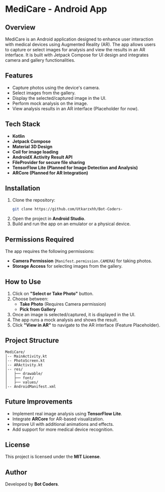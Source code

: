 # MediCare - Android App

## Overview
MediCare is an Android application designed to enhance user interaction with medical devices using Augmented Reality (AR). The app allows users to capture or select images for analysis and view the results in an AR interface. It is built with Jetpack Compose for UI design and integrates camera and gallery functionalities.

## Features
- Capture photos using the device's camera.
- Select images from the gallery.
- Display the selected/captured image in the UI.
- Perform mock analysis on the image.
- View analysis results in an AR interface (Placeholder for now).

## Tech Stack
- **Kotlin**
- **Jetpack Compose**
- **Material 3D Design**
- **Coil for image loading**
- **AndroidX Activity Result API**
- **FileProvider for secure file sharing**
- **TensorFlow Lite (Planned for Image Detection and Analysis)**
- **ARCore (Planned for AR Integration)**

## Installation
1. Clone the repository:
   ```sh
   git clone https://github.com/Utkarzxhh/Bot-Coders-
   ```
2. Open the project in **Android Studio**.
3. Build and run the app on an emulator or a physical device.

## Permissions Required
The app requires the following permissions:
- **Camera Permission** (`Manifest.permission.CAMERA`) for taking photos.
- **Storage Access** for selecting images from the gallery.

## How to Use
1. Click on **"Select or Take Photo"** button.
2. Choose between:
   - **Take Photo** (Requires Camera permission)
   - **Pick from Gallery**
3. Once an image is selected/captured, it is displayed in the UI.
4. The app runs a mock analysis and shows the result.
5. Click **"View in AR"** to navigate to the AR interface (Feature Placeholder).

## Project Structure
```
MediCare/
│-- MainActivity.kt
│-- PhotoScreen.kt
│-- ARActivity.kt
│-- res/
│   ├── drawable/
│   ├── font/
│   ├── values/
│-- AndroidManifest.xml
```

## Future Improvements
- Implement real image analysis using **TensorFlow Lite**.
- Integrate **ARCore** for AR-based visualization.
- Improve UI with additional animations and effects.
- Add support for more medical device recognition.

## License
This project is licensed under the **MIT License**.

## Author
Developed by **Bot Coders**.
